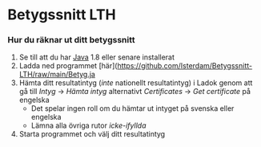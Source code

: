 # Betygssnitt LTH
### Hur du räknar ut ditt betygssnitt
1. Se till att du har [Java](https://www.java.com/en/) 1.8 eller senare installerat
2. Ladda ned programmet [här](https://github.com/Isterdam/Betygssnitt-LTH/raw/main/Betyg.ja
3. Hämta ditt resultatintyg (*inte* nationellt resultatintyg) i Ladok genom att gå till *Intyg* &#8594; *Hämta intyg* alternativt *Certificates* &#8594; *Get certificate* på engelska
    - Det spelar ingen roll om du hämtar ut intyget på svenska eller engelska
    - Lämna alla övriga rutor *icke-ifyllda*
4. Starta programmet och välj ditt resultatintyg
